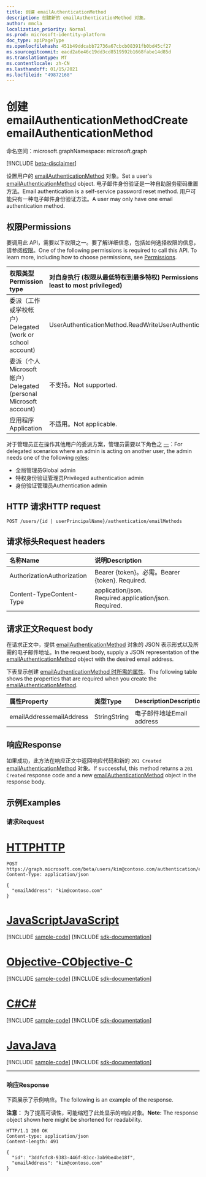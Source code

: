```yaml
---
title: 创建 emailAuthenticationMethod
description: 创建新的 emailAuthenticationMethod 对象。
author: mmcla
localization_priority: Normal
ms.prod: microsoft-identity-platform
doc_type: apiPageType
ms.openlocfilehash: 451b49ddcabb72736a67cbcb08391fb0bd45cf27
ms.sourcegitcommit: eacd2a6e46c19dd3cd8519592b1668fabe14d85d
ms.translationtype: MT
ms.contentlocale: zh-CN
ms.lasthandoff: 01/15/2021
ms.locfileid: "49872168"
---
```

# <a name="create-emailauthenticationmethod"></a><span data-ttu-id="bdfa4-103">创建 emailAuthenticationMethod</span><span class="sxs-lookup"><span data-stu-id="bdfa4-103">Create emailAuthenticationMethod</span></span>
<span data-ttu-id="bdfa4-104">命名空间：microsoft.graph</span><span class="sxs-lookup"><span data-stu-id="bdfa4-104">Namespace: microsoft.graph</span></span>

[!INCLUDE [beta-disclaimer](../../includes/beta-disclaimer.md)]

<span data-ttu-id="bdfa4-105">设置用户的 [emailAuthenticationMethod](../resources/emailauthenticationmethod.md) 对象。</span><span class="sxs-lookup"><span data-stu-id="bdfa4-105">Set a user's [emailAuthenticationMethod](../resources/emailauthenticationmethod.md) object.</span></span> <span data-ttu-id="bdfa4-106">电子邮件身份验证是一种自助服务密码重置方法。</span><span class="sxs-lookup"><span data-stu-id="bdfa4-106">Email authentication is a self-service password reset method.</span></span> <span data-ttu-id="bdfa4-107">用户可能只有一种电子邮件身份验证方法。</span><span class="sxs-lookup"><span data-stu-id="bdfa4-107">A user may only have one email authentication method.</span></span>

## <a name="permissions"></a><span data-ttu-id="bdfa4-108">权限</span><span class="sxs-lookup"><span data-stu-id="bdfa4-108">Permissions</span></span>
<span data-ttu-id="bdfa4-p102">要调用此 API，需要以下权限之一。要了解详细信息，包括如何选择权限的信息，请参阅[权限](/graph/permissions-reference)。</span><span class="sxs-lookup"><span data-stu-id="bdfa4-p102">One of the following permissions is required to call this API. To learn more, including how to choose permissions, see [Permissions](/graph/permissions-reference).</span></span>

|<span data-ttu-id="bdfa4-111">权限类型</span><span class="sxs-lookup"><span data-stu-id="bdfa4-111">Permission type</span></span>|<span data-ttu-id="bdfa4-112">对自身执行 (权限从最低特权到最多特权) </span><span class="sxs-lookup"><span data-stu-id="bdfa4-112">Permissions acting on self (from least to most privileged)</span></span>|<span data-ttu-id="bdfa4-113">对他人的操作权限 (权限从最低特权级别) </span><span class="sxs-lookup"><span data-stu-id="bdfa4-113">Permissions acting on others (from least to most privileged)</span></span>|
|:---|:---|:--|
| <span data-ttu-id="bdfa4-114">委派（工作或学校帐户）</span><span class="sxs-lookup"><span data-stu-id="bdfa4-114">Delegated (work or school account)</span></span>     | <span data-ttu-id="bdfa4-115">UserAuthenticationMethod.ReadWrite</span><span class="sxs-lookup"><span data-stu-id="bdfa4-115">UserAuthenticationMethod.ReadWrite</span></span> | <span data-ttu-id="bdfa4-116">UserAuthenticationMethod.ReadWrite.All</span><span class="sxs-lookup"><span data-stu-id="bdfa4-116">UserAuthenticationMethod.ReadWrite.All</span></span> |
| <span data-ttu-id="bdfa4-117">委派（个人 Microsoft 帐户）</span><span class="sxs-lookup"><span data-stu-id="bdfa4-117">Delegated (personal Microsoft account)</span></span> | <span data-ttu-id="bdfa4-118">不支持。</span><span class="sxs-lookup"><span data-stu-id="bdfa4-118">Not supported.</span></span> | <span data-ttu-id="bdfa4-119">不支持。</span><span class="sxs-lookup"><span data-stu-id="bdfa4-119">Not supported.</span></span> |
| <span data-ttu-id="bdfa4-120">应用程序</span><span class="sxs-lookup"><span data-stu-id="bdfa4-120">Application</span></span>                            | <span data-ttu-id="bdfa4-121">不适用。</span><span class="sxs-lookup"><span data-stu-id="bdfa4-121">Not applicable.</span></span> | <span data-ttu-id="bdfa4-122">UserAuthenticationMethod.ReadWrite.All</span><span class="sxs-lookup"><span data-stu-id="bdfa4-122">UserAuthenticationMethod.ReadWrite.All</span></span> |

<span data-ttu-id="bdfa4-123">对于管理员正在操作其他用户的委派方案，管理员需要以下角色之 [一](/azure/active-directory/users-groups-roles/directory-assign-admin-roles#available-roles)：</span><span class="sxs-lookup"><span data-stu-id="bdfa4-123">For delegated scenarios where an admin is acting on another user, the admin needs one of the following [roles](/azure/active-directory/users-groups-roles/directory-assign-admin-roles#available-roles):</span></span>

* <span data-ttu-id="bdfa4-124">全局管理员</span><span class="sxs-lookup"><span data-stu-id="bdfa4-124">Global admin</span></span>
* <span data-ttu-id="bdfa4-125">特权身份验证管理员</span><span class="sxs-lookup"><span data-stu-id="bdfa4-125">Privileged authentication admin</span></span>
* <span data-ttu-id="bdfa4-126">身份验证管理员</span><span class="sxs-lookup"><span data-stu-id="bdfa4-126">Authentication admin</span></span>

## <a name="http-request"></a><span data-ttu-id="bdfa4-127">HTTP 请求</span><span class="sxs-lookup"><span data-stu-id="bdfa4-127">HTTP request</span></span>

<!-- {
  "blockType": "ignored"
}
-->
``` http
POST /users/{id | userPrincipalName}/authentication/emailMethods
```

## <a name="request-headers"></a><span data-ttu-id="bdfa4-128">请求标头</span><span class="sxs-lookup"><span data-stu-id="bdfa4-128">Request headers</span></span>
|<span data-ttu-id="bdfa4-129">名称</span><span class="sxs-lookup"><span data-stu-id="bdfa4-129">Name</span></span>|<span data-ttu-id="bdfa4-130">说明</span><span class="sxs-lookup"><span data-stu-id="bdfa4-130">Description</span></span>|
|:---|:---|
|<span data-ttu-id="bdfa4-131">Authorization</span><span class="sxs-lookup"><span data-stu-id="bdfa4-131">Authorization</span></span>|<span data-ttu-id="bdfa4-p103">Bearer {token}。必需。</span><span class="sxs-lookup"><span data-stu-id="bdfa4-p103">Bearer {token}. Required.</span></span>|
|<span data-ttu-id="bdfa4-134">Content-Type</span><span class="sxs-lookup"><span data-stu-id="bdfa4-134">Content-Type</span></span>|<span data-ttu-id="bdfa4-p104">application/json. Required.</span><span class="sxs-lookup"><span data-stu-id="bdfa4-p104">application/json. Required.</span></span>|

## <a name="request-body"></a><span data-ttu-id="bdfa4-137">请求正文</span><span class="sxs-lookup"><span data-stu-id="bdfa4-137">Request body</span></span>
<span data-ttu-id="bdfa4-138">在请求正文中，提供 [emailAuthenticationMethod](../resources/emailauthenticationmethod.md) 对象的 JSON 表示形式以及所需的电子邮件地址。</span><span class="sxs-lookup"><span data-stu-id="bdfa4-138">In the request body, supply a JSON representation of the [emailAuthenticationMethod](../resources/emailauthenticationmethod.md) object with the desired email address.</span></span>

<span data-ttu-id="bdfa4-139">下表显示创建 [emailAuthenticationMethod 时所需的属性](../resources/emailauthenticationmethod.md)。</span><span class="sxs-lookup"><span data-stu-id="bdfa4-139">The following table shows the properties that are required when you create the [emailAuthenticationMethod](../resources/emailauthenticationmethod.md).</span></span>

|<span data-ttu-id="bdfa4-140">属性</span><span class="sxs-lookup"><span data-stu-id="bdfa4-140">Property</span></span>|<span data-ttu-id="bdfa4-141">类型</span><span class="sxs-lookup"><span data-stu-id="bdfa4-141">Type</span></span>|<span data-ttu-id="bdfa4-142">Description</span><span class="sxs-lookup"><span data-stu-id="bdfa4-142">Description</span></span>|
|:---|:---|:---|
|<span data-ttu-id="bdfa4-143">emailAddress</span><span class="sxs-lookup"><span data-stu-id="bdfa4-143">emailAddress</span></span>|<span data-ttu-id="bdfa4-144">String</span><span class="sxs-lookup"><span data-stu-id="bdfa4-144">String</span></span>|<span data-ttu-id="bdfa4-145">电子邮件地址</span><span class="sxs-lookup"><span data-stu-id="bdfa4-145">Email address</span></span>|



## <a name="response"></a><span data-ttu-id="bdfa4-146">响应</span><span class="sxs-lookup"><span data-stu-id="bdfa4-146">Response</span></span>

<span data-ttu-id="bdfa4-147">如果成功，此方法在响应正文中返回响应代码和新的 `201 Created` [emailAuthenticationMethod](../resources/emailauthenticationmethod.md) 对象。</span><span class="sxs-lookup"><span data-stu-id="bdfa4-147">If successful, this method returns a `201 Created` response code and a new [emailAuthenticationMethod](../resources/emailauthenticationmethod.md) object in the response body.</span></span>

## <a name="examples"></a><span data-ttu-id="bdfa4-148">示例</span><span class="sxs-lookup"><span data-stu-id="bdfa4-148">Examples</span></span>

### <a name="request"></a><span data-ttu-id="bdfa4-149">请求</span><span class="sxs-lookup"><span data-stu-id="bdfa4-149">Request</span></span>

# <a name="http"></a>[<span data-ttu-id="bdfa4-150">HTTP</span><span class="sxs-lookup"><span data-stu-id="bdfa4-150">HTTP</span></span>](#tab/http)
<!-- {
  "blockType": "request",
  "name": "create_emailauthenticationmethod_from_"
}
-->
``` http
POST https://graph.microsoft.com/beta/users/kim@contoso.com/authentication/emailMethods
Content-Type: application/json

{
  "emailAddress": "kim@contoso.com"
}
```
# <a name="javascript"></a>[<span data-ttu-id="bdfa4-151">JavaScript</span><span class="sxs-lookup"><span data-stu-id="bdfa4-151">JavaScript</span></span>](#tab/javascript)
[!INCLUDE [sample-code](../includes/snippets/javascript/create-emailauthenticationmethod-from--javascript-snippets.md)]
[!INCLUDE [sdk-documentation](../includes/snippets/snippets-sdk-documentation-link.md)]

# <a name="objective-c"></a>[<span data-ttu-id="bdfa4-152">Objective-C</span><span class="sxs-lookup"><span data-stu-id="bdfa4-152">Objective-C</span></span>](#tab/objc)
[!INCLUDE [sample-code](../includes/snippets/objc/create-emailauthenticationmethod-from--objc-snippets.md)]
[!INCLUDE [sdk-documentation](../includes/snippets/snippets-sdk-documentation-link.md)]

# <a name="c"></a>[<span data-ttu-id="bdfa4-153">C#</span><span class="sxs-lookup"><span data-stu-id="bdfa4-153">C#</span></span>](#tab/csharp)
[!INCLUDE [sample-code](../includes/snippets/csharp/create-emailauthenticationmethod-from--csharp-snippets.md)]
[!INCLUDE [sdk-documentation](../includes/snippets/snippets-sdk-documentation-link.md)]

# <a name="java"></a>[<span data-ttu-id="bdfa4-154">Java</span><span class="sxs-lookup"><span data-stu-id="bdfa4-154">Java</span></span>](#tab/java)
[!INCLUDE [sample-code](../includes/snippets/java/create-emailauthenticationmethod-from--java-snippets.md)]
[!INCLUDE [sdk-documentation](../includes/snippets/snippets-sdk-documentation-link.md)]

---



### <a name="response"></a><span data-ttu-id="bdfa4-155">响应</span><span class="sxs-lookup"><span data-stu-id="bdfa4-155">Response</span></span>
<span data-ttu-id="bdfa4-156">下面展示了示例响应。</span><span class="sxs-lookup"><span data-stu-id="bdfa4-156">The following is an example of the response.</span></span>

<span data-ttu-id="bdfa4-157">**注意：** 为了提高可读性，可能缩短了此处显示的响应对象。</span><span class="sxs-lookup"><span data-stu-id="bdfa4-157">**Note:** The response object shown here might be shortened for readability.</span></span>
<!-- {
  "blockType": "response",
  "truncated": true,
  "@odata.type": "microsoft.graph.emailAuthenticationMethod"
}
-->
``` http
HTTP/1.1 200 OK
Content-type: application/json
Content-length: 491

{
  "id": "3ddfcfc8-9383-446f-83cc-3ab9be4be18f",
  "emailAddress": "kim@contoso.com"
}
```
